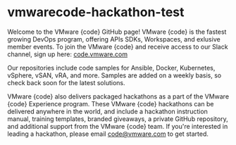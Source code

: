 # vmwarecode-hackathon-test

Welcome to the VMware {code} GitHub page! VMware {code} is the fastest growing DevOps program, offering APIs SDKs, Workspaces, and exlusive member events. To join the VMware {code} and receive access to our Slack channel, sign up here: [code.vmware.com](https://code.vmware.com/join)

Our repositories include code samples for Ansible, Docker, Kubernetes, vSphere, vSAN, vRA, and more. Samples are added on a weekly basis, so check back soon for the latest solutions.

VMware {code} also delivers packaged hackathons as a part of the VMware {code} Experience program. These VMware {code} hackathons can be delivered anywhere in the world, and include a hackathon instruction manual, training templates, branded giveaways, a private GitHub repository, and additional support from the VMware {code} team. If you're interested in leading a hackathon, please email [code@vmware.com](code@vmware.com) to get started.
